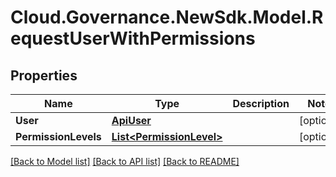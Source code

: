 # Cloud.Governance.NewSdk.Model.RequestUserWithPermissions
## Properties

Name | Type | Description | Notes
------------ | ------------- | ------------- | -------------
**User** | [**ApiUser**](ApiUser.md) |  | [optional] 
**PermissionLevels** | [**List&lt;PermissionLevel&gt;**](PermissionLevel.md) |  | [optional] 

[[Back to Model list]](../README.md#documentation-for-models) [[Back to API list]](../README.md#documentation-for-api-endpoints) [[Back to README]](../README.md)


